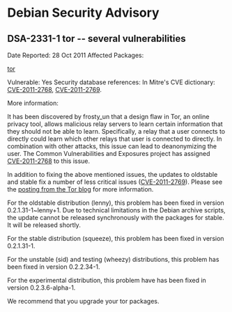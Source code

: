 
Debian Security Advisory
========================


DSA-2331-1 tor -- several vulnerabilities
-----------------------------------------



Date Reported:
28 Oct 2011
Affected Packages:

[tor](https://packages.debian.org/src:tor)

Vulnerable:
Yes
Security database references:
In Mitre's CVE dictionary: [CVE-2011-2768](https://security-tracker.debian.org/tracker/CVE-2011-2768), [CVE-2011-2769](https://security-tracker.debian.org/tracker/CVE-2011-2769).  

More information:

It has been discovered by frosty\_un that a design flaw in Tor, an online
privacy tool, allows malicious relay servers to learn certain information
that they should not be able to learn. Specifically, a relay that a user
connects to directly could learn which other relays that user is
connected to directly. In combination with other attacks, this issue
can lead to deanonymizing the user. The Common Vulnerabilities and
Exposures project has assigned [CVE-2011-2768](https://security-tracker.debian.org/tracker/CVE-2011-2768) to this issue.


In addition to fixing the above mentioned issues, the updates to oldstable
and stable fix a number of less critical issues ([CVE-2011-2769](https://security-tracker.debian.org/tracker/CVE-2011-2769)). Please
see the [posting from the Tor blog](https://blog.torproject.org/blog/tor-02234-released-security-patches) for more information.



For the oldstable distribution (lenny), this problem has been fixed in
version 0.2.1.31-1~lenny+1. Due to technical limitations in the Debian
archive scripts, the update cannot be released synchronously with the
packages for stable. It will be released shortly.


For the stable distribution (squeeze), this problem has been fixed in
version 0.2.1.31-1.


For the unstable (sid) and testing (wheezy) distributions, this problem has been fixed in
version 0.2.2.34-1.


For the experimental distribution, this problem have has been fixed in version
0.2.3.6-alpha-1.


We recommend that you upgrade your tor packages.





